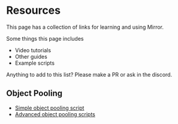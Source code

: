 # Resources

This page has a collection of links for learning and using Mirror.

Some things this page includes

* Video tutorials
* Other guides
* Example scripts

Anything to add to this list? Please make a PR or ask in the discord.

## Object Pooling <a href="#object-pooling" id="object-pooling"></a>

* [Simple object pooling script](https://gist.github.com/James-Frowen/46ca5e8fd76d62527be7b958ca8dbaf1)
* [Advanced object pooling scripts](https://gist.github.com/James-Frowen/c2ab4cdc96165298518bd2db0781bbe6)
